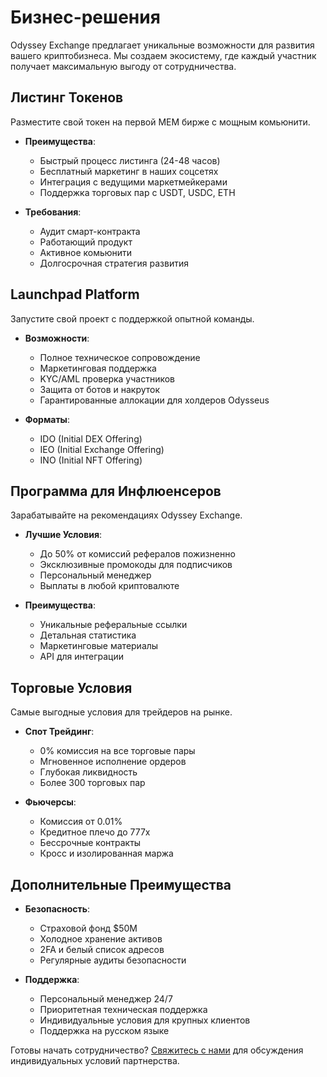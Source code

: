 # Бизнес-решения

Odyssey Exchange предлагает уникальные возможности для развития вашего криптобизнеса. Мы создаем экосистему, где каждый участник получает максимальную выгоду от сотрудничества.

## Листинг Токенов

Разместите свой токен на первой МЕМ бирже с мощным комьюнити.

- **Преимущества**:
  - Быстрый процесс листинга (24-48 часов)
  - Бесплатный маркетинг в наших соцсетях
  - Интеграция с ведущими маркетмейкерами
  - Поддержка торговых пар с USDT, USDC, ETH

- **Требования**:
  - Аудит смарт-контракта
  - Работающий продукт
  - Активное комьюнити
  - Долгосрочная стратегия развития

## Launchpad Platform

Запустите свой проект с поддержкой опытной команды.

- **Возможности**:
  - Полное техническое сопровождение
  - Маркетинговая поддержка
  - KYC/AML проверка участников
  - Защита от ботов и накруток
  - Гарантированные аллокации для холдеров Odysseus

- **Форматы**:
  - IDO (Initial DEX Offering)
  - IEO (Initial Exchange Offering)
  - INO (Initial NFT Offering)

## Программа для Инфлюенсеров

Зарабатывайте на рекомендациях Odyssey Exchange.

- **Лучшие Условия**:
  - До 50% от комиссий рефералов пожизненно
  - Эксклюзивные промокоды для подписчиков
  - Персональный менеджер
  - Выплаты в любой криптовалюте

- **Преимущества**:
  - Уникальные реферальные ссылки
  - Детальная статистика
  - Маркетинговые материалы
  - API для интеграции

## Торговые Условия

Самые выгодные условия для трейдеров на рынке.

- **Спот Трейдинг**:
  - 0% комиссия на все торговые пары
  - Мгновенное исполнение ордеров
  - Глубокая ликвидность
  - Более 300 торговых пар

- **Фьючерсы**:
  - Комиссия от 0.01%
  - Кредитное плечо до 777x
  - Бессрочные контракты
  - Кросс и изолированная маржа

## Дополнительные Преимущества

- **Безопасность**:
  - Страховой фонд $50M
  - Холодное хранение активов
  - 2FA и белый список адресов
  - Регулярные аудиты безопасности

- **Поддержка**:
  - Персональный менеджер 24/7
  - Приоритетная техническая поддержка
  - Индивидуальные условия для крупных клиентов
  - Поддержка на русском языке

Готовы начать сотрудничество? [Свяжитесь с нами](/contact) для обсуждения индивидуальных условий партнерства.